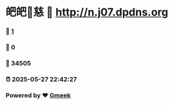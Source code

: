 # 皅皅🔭慈 :link: http://n.j07.dpdns.org 
### :page_facing_up: [1](http://n.j07.dpdns.org/tag.html) 
### :speech_balloon: 0 
### :hibiscus: 34505 
### :alarm_clock: 2025-05-27 22:42:27 
### Powered by :heart: [Gmeek](https://github.com/Meekdai/Gmeek)
